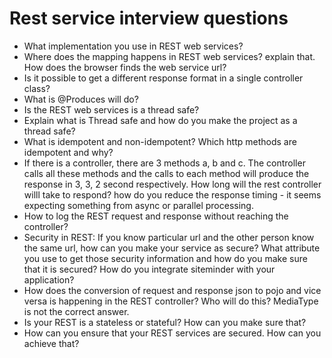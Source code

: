 # Rest service interview questions 
- What implementation you use in REST web services?
- Where does the mapping happens in REST web services? explain that. How does the browser finds the web service url?
- Is it possible to get a different response format in a single controller class?
- What is @Produces will do?
- Is the REST web services is a thread safe?
- Explain what is Thread safe and how do you make the project as a thread safe? 
- What is idempotent and non-idempotent? Which http methods are idempotent and why?
- If there is a controller, there are 3 methods a, b and c. The controller calls all these methods and the calls to each method will produce the response in 3, 3, 2 second respectively. 
    How long will the rest controller willl take to respond? how do you reduce the response timing - it seems expecting something from async or parallel processing.
- How to log the REST request and response without reaching the controller?
- Security in REST: If you know particular url and the other person know the same url, how can you make your service as secure? What attribute you use to get those security 
    information and how do you make sure that it is secured? How do you integrate siteminder with your application?
- How does the conversion of request and response json to pojo and vice versa is happening in the REST controller? Who will do this? MediaType is not the correct answer.
- Is your REST is a stateless or stateful? How can you make sure that?
- How can you ensure that your REST services are secured. How can you achieve that?	